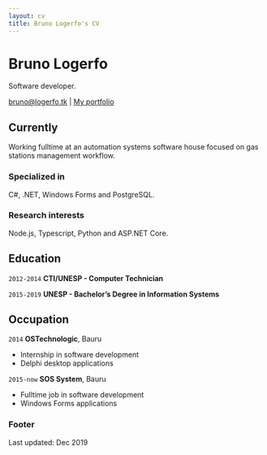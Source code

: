 ```yaml
---
layout: cv
title: Bruno Logerfo's CV
---
```

# Bruno Logerfo
Software developer.

<div id="webaddress">
<a href="bruno@logerfo.tk">bruno@logerfo.tk</a>
| <a href="https://logerfo.tk">My portfolio</a>
</div>


## Currently

Working fulltime at an automation systems software house focused on gas stations management workflow.

### Specialized in

C#, .NET, Windows Forms and PostgreSQL.

### Research interests

Node.js, Typescript, Python and ASP.NET Core.

## Education

`2012-2014`
__CTI/UNESP - Computer Technician__

`2015-2019`
__UNESP - Bachelor’s Degree in Information Systems__

## Occupation

`2014`
__OSTechnologic__, Bauru

- Internship in software development
- Delphi desktop applications

`2015-now`
__SOS System__, Bauru

- Fulltime job in software development
- Windows Forms applications

### Footer

Last updated: Dec 2019
